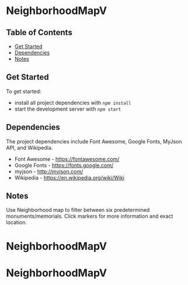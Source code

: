 # NeighborhoodMapV

## Table of Contents

* [Get Started](#GetStarted)
* [Dependencies](#dependencies)
* [Notes](#notes)

## Get Started

To get started:
* install all project dependencies with `npm install`
* start the development server with `npm start` 

## Dependencies

The project dependencies include Font Awesome, Google Fonts, MyJson API, and Wikipedia.
* Font Awesome - https://fontawesome.com/
* Google Fonts - https://fonts.google.com/
* myjson - http://myjson.com/
* Wikipedia - https://en.wikipedia.org/wiki/Wiki

## Notes

Use Neighborhood map to filter between six predetermined monuments/memorials. Click markers for more information and exact location.
# NeighborhoodMapV
# NeighborhoodMapV
